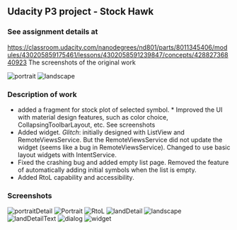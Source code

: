 ## Udacity P3 project - Stock Hawk ##

### See assignment details at ###
   https://classroom.udacity.com/nanodegrees/nd801/parts/8011345406/modules/430205859175461/lessons/4302058591239847/concepts/42882736840923
The screenshots of the original work

![portrait](https://github.com/mingrutar/stockHawk/blob/master/screenShots/v0-portrait.png?raw=true)
![landscape](https://github.com/mingrutar/stockHawk/blob/master/screenShots/v0-landscape.png?raw=true)

### Description of work ###

* added a fragment for stock plot of selected symbol.  * Improved the UI with material design features, such as color choice, CollapsingToolbarLayout, etc. See screenshots
* Added widget. *Glitch*: initially designed with ListView and RemoteViewsService. But the RemoteViewsService did not update the widget (seems like a bug in RemoteViewsService). Changed to use basic layout widgets with IntentService.
* Fixed the crashing bug and added empty list page. Removed the feature of automatically adding initial symbols when the list is empty.
* Added RtoL capability and accessibility.

### Screenshots ###
![portraitDetail](https://github.com/mingrutar/stockHawk/blob/master/screenShots/v2-portrait-detail.png?raw=true)
![Portrait](https://github.com/mingrutar/stockHawk/blob/master/screenShots/v2-portrait.png?raw=true)
![RtoL](https://github.com/mingrutar/stockHawk/blob/master/screenShots/RtoL.png?raw=true)
![landDetail](https://github.com/mingrutar/stockHawk/blob/master/screenShots/v2-landscape-detail.png?raw=true)
![landscape](https://github.com/mingrutar/stockHawk/blob/master/screenShots/v2-landscape.png?raw=true)
![landDetailText](https://github.com/mingrutar/stockHawk/blob/master/screenShots/v2-landscape-detail2.png?raw=true)
![dialog](https://github.com/mingrutar/stockHawk/blob/master/screenShots/dialog.png?raw=true)
![widget](https://github.com/mingrutar/stockHawk/blob/master/screenShots/widgets.png?raw=true)
